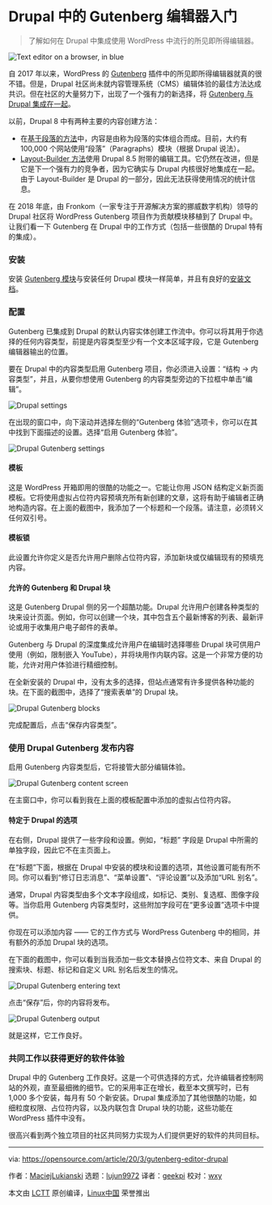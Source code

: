 [#]: collector: (lujun9972)
[#]: translator: (geekpi)
[#]: reviewer: (wxy)
[#]: publisher: ( )
[#]: url: ( )
[#]: subject: (Getting started with the Gutenberg editor in Drupal)
[#]: via: (https://opensource.com/article/20/3/gutenberg-editor-drupal)
[#]: author: (MaciejLukianski https://opensource.com/users/maciejlukianski)

Drupal 中的 Gutenberg 编辑器入门
======

> 了解如何在 Drupal 中集成使用 WordPress 中流行的所见即所得编辑器。

![Text editor on a browser, in blue][1]

自 2017 年以来，WordPress 的 [Gutenberg][2] 插件中的所见即所得编辑器就真的很不错。但是，Drupal 社区尚未就内容管理系统（CMS）编辑体验的最佳方法达成共识。但在社区的大量努力下，出现了一个强有力的新选择，将 [Gutenberg 与 Drupal 集成在一起][3]。

以前，Drupal 8 中有两种主要的内容创建方法：

* 在[基于段落的方法][4]中，内容是由称为段落的实体组合而成。目前，大约有 100,000 个网站使用“段落”（Paragraphs）模块（根据 Drupal 说法）。
* [Layout-Builder 方法][5]使用 Drupal 8.5 附带的编辑工具。它仍然在改进，但是它是下一个强有力的竞争者，因为它确实与 Drupal 内核很好地集成在一起。由于 Layout-Builder 是 Drupal 的一部分，因此无法获得使用情况的统计信息。

在 2018 年底，由 Fronkom（一家专注于开源解决方案的挪威数字机构）领导的 Drupal 社区将 WordPress Gutenberg 项目作为贡献模块移植到了 Drupal 中。让我们看一下 Gutenberg 在 Drupal 中的工作方式（包括一些很酷的 Drupal 特有的集成）。

### 安装

安装 [Gutenberg 模块][6]与安装任何 Drupal 模块一样简单，并且有良好的[安装文档][7]。

### 配置

Gutenberg 已集成到 Drupal 的默认内容实体创建工作流中。你可以将其用于你选择的任何内容类型，前提是内容类型至少有一个文本区域字段，它是 Gutenberg 编辑器输出的位置。

要在 Drupal 中的内容类型启用 Gutenberg 项目，你必须进入设置：“结构 -> 内容类型”，并且，从要你想使用 Gutenberg 的内容类型旁边的下拉框中单击“编辑”。

![Drupal settings][8]

在出现的窗口中，向下滚动并选择左侧的“Gutenberg 体验”选项卡，你可以在其中找到下面描述的设置。选择“启用 Gutenberg 体验”。

![Drupal Gutenberg settings][9]

#### 模板

这是 WordPress 开箱即用的很酷的功能之一。它能让你用 JSON 结构定义新页面模板。它将使用虚拟占位符内容预填充所有新创建的文章，这将有助于编辑者正确地构造内容。在上面的截图中，我添加了一个标题和一个段落。请注意，必须转义任何双引号。

#### 模板锁

此设置允许你定义是否允许用户删除占位符内容，添加新块或仅编辑现有的预填充内容。

#### 允许的 Gutenberg 和 Drupal 块

这是 Gutenberg Drupal 侧的另一个超酷功能。Drupal 允许用户创建各种类型的块来设计页面。例如，你可以创建一个块，其中包含五个最新博客的列表、最新评论或用于收集用户电子邮件的表单。

Gutenberg 与 Drupal 的深度集成允许用户在编辑时选择哪些 Drupal 块可供用户使用（例如，限制嵌入 YouTube），并将块用作内联内容。这是一个非常方便的功能，允许对用户体验进行精细控制。

在全新安装的 Drupal 中，没有太多的选择，但站点通常有许多提供各种功能的块。在下面的截图中，选择了“搜索表单”的 Drupal 块。

![Drupal Gutenberg blocks][10]

完成配置后，点击“保存内容类型”。

### 使用 Drupal Gutenberg 发布内容

启用 Gutenberg 内容类型后，它将接管大部分编辑体验。

![Drupal Gutenberg content screen][11]

在主窗口中，你可以看到我在上面的模板配置中添加的虚拟占位符内容。

#### 特定于 Drupal 的选项

在右侧，Drupal 提供了一些字段和设置。例如，“标题” 字段是 Drupal 中所需的单独字段，因此它不在主页面上。

在“标题”下面，根据在 Drupal 中安装的模块和设置的选项，其他设置可能有所不同。你可以看到“修订日志消息”、“菜单设置”、“评论设置”以及添加“URL 别名”。

通常，Drupal 内容类型由多个文本字段组成，如标记、类别、复选框、图像字段等。当你启用 Gutenberg 内容类型时，这些附加字段可在“更多设置”选项卡中提供。

你现在可以添加内容 —— 它的工作方式与 WordPress Gutenberg 中的相同，并有额外的添加 Drupal 块的选项。

在下面的截图中，你可以看到当我添加一些文本替换占位符文本、来自 Drupal 的搜索块、标题、标记和自定义 URL 别名后发生的情况。

![Drupal Gutenberg entering text][12]

点击“保存”后，你的内容将发布。

![Drupal Gutenberg output][13]

就是这样，它工作良好。

### 共同工作以获得更好的软件体验

Drupal 中的 Gutenberg 工作良好。这是一个可供选择的方式，允许编辑者控制网站的外观，直至最细微的细节。它的采用率正在增长，截至本文撰写时，已有 1,000 多个安装，每月有 50 个新安装。Drupal 集成添加了其他很酷的功能，如细粒度权限、占位符内容，以及内联包含 Drupal 块的功能，这些功能在 WordPress 插件中没有。

很高兴看到两个独立项目的社区共同努力实现为人们提供更好的软件的共同目标。

--------------------------------------------------------------------------------

via: https://opensource.com/article/20/3/gutenberg-editor-drupal

作者：[MaciejLukianski][a]
选题：[lujun9972][b]
译者：[geekpi](https://github.com/geekpi)
校对：[wxy](https://github.com/wxy)

本文由 [LCTT](https://github.com/LCTT/TranslateProject) 原创编译，[Linux中国](https://linux.cn/) 荣誉推出

[a]: https://opensource.com/users/maciejlukianski
[b]: https://github.com/lujun9972
[1]: https://opensource.com/sites/default/files/styles/image-full-size/public/lead-images/browser_blue_text_editor_web.png?itok=lcf-m6N7 (Text editor on a browser, in blue)
[2]: https://wordpress.org/plugins/gutenberg/
[3]: https://drupalgutenberg.org/
[4]: https://www.droptica.com/blog/flexible-and-easy-content-creation-drupal-paragraphs-module/
[5]: https://www.droptica.com/blog/layout-builder-building-drupal-8-layouts/
[6]: https://www.drupal.org/project/gutenberg
[7]: https://www.drupal.org/docs/8/extending-drupal-8/installing-drupal-8-modules
[8]: https://opensource.com/sites/default/files/uploads/gutenberg_edit.png (Drupal settings)
[9]: https://opensource.com/sites/default/files/uploads/gutenberg_settings.png (Drupal Gutenberg settings)
[10]: https://opensource.com/sites/default/files/uploads/gutenberg_blocks.png (Drupal Gutenberg blocks)
[11]: https://opensource.com/sites/default/files/uploads/gutenberg_contentwindow.png (Drupal Gutenberg content screen)
[12]: https://opensource.com/sites/default/files/uploads/gutenberg_entry.png (Drupal Gutenberg entering text)
[13]: https://opensource.com/sites/default/files/uploads/gutenberg-demo.png (Drupal Gutenberg output)
